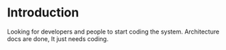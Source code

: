 # Introduction #

Looking for developers and people to start coding the system.
Architecture docs are done, It just needs coding.